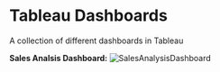# Tableau Dashboards
A collection of different dashboards in Tableau

**Sales Analsis Dashboard:**
![SalesAnalysisDashboard](https://github.com/eva-shrestha/Tableau-Dashboards/assets/76141624/d0810fe1-47df-42dd-8c3a-c2f82c4f5889)
